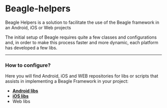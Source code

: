 # Beagle-helpers

Beagle Helpers is a solution to facilitate the use of the Beagle framework in an Android, iOS or Web projects

The initial setup of Beagle requires quite a few classes and configurations and, in order to make this process faster and more dynamic, each platform has developed a few libs.

<hr>

### How to configure?
Here you will find Android, iOS and WEB repositories for libs or scripts that assists in implementing a Beagle Framework in your project:

* [**Android libs**](https://github.com/ZupIT/beagle-helpers/tree/main/android)
* [**iOS libs**](https://github.com/ZupIT/beagle-helpers/tree/main/iOS)
* Web libs
